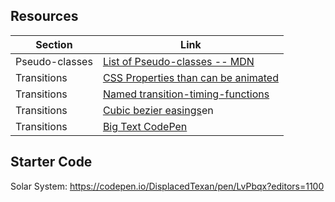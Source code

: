 ## Resources

| Section        | Link                                                                                                                                       |
| -------------- | ------------------------------------------------------------------------------------------------------------------------------------------ |
| Pseudo-classes | [List of Pseudo-classes -- MDN](https://developer.mozilla.org/en-US/docs/Learn/CSS/Introduction_to_CSS/Pseudo-classes_and_pseudo-elements) |
| Transitions    | [CSS Properties than can be animated](https://developer.mozilla.org/en-US/docs/Web/CSS/CSS_animated_properties)                            |
| Transitions    | [Named transition-timing-functions](https://www.w3schools.com/cssref/css3_pr_transition-timing-function.asp)                               |
| Transitions    | [Cubic bezier easings](https://easings.net/)en                                                                                             |
| Transitions    | [Big Text CodePen](https://codepen.io/DisplacedTexan/pen/mYmRWz?editors=1100)                                                              |

## Starter Code

Solar System: https://codepen.io/DisplacedTexan/pen/LvPbqx?editors=1100
